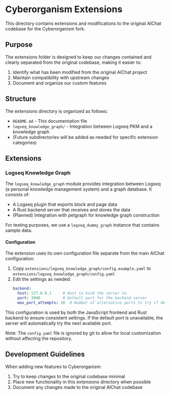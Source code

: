 # Cyberorganism Extensions

This directory contains extensions and modifications to the original AIChat codebase for the Cyberorganism fork.

## Purpose

The extensions folder is designed to keep our changes contained and clearly separated from the original codebase, making it easier to:

1. Identify what has been modified from the original AIChat project
2. Maintain compatibility with upstream changes
3. Document and organize our custom features

## Structure

The extensions directory is organized as follows:

- `README.md` - This documentation file
- `logseq_knowledge_graph/` - Integration between Logseq PKM and a knowledge graph
- (Future subdirectories will be added as needed for specific extension categories)

## Extensions

### Logseq Knowledge Graph

The `logseq_knowledge_graph` module provides integration between Logseq (a personal knowledge management system) and a graph database. It consists of:

- A Logseq plugin that exports block and page data
- A Rust backend server that receives and stores the data
- (Planned) Integration with petgraph for knowledge graph construction

For testing purposes, we use a `logseq_dummy_graph` instance that contains sample data.

#### Configuration

The extension uses its own configuration file separate from the main AIChat configuration:

1. Copy `extensions/logseq_knowledge_graph/config.example.yaml` to `extensions/logseq_knowledge_graph/config.yaml`
2. Edit the settings as needed:
   ```yaml
   backend:
     host: 127.0.0.1     # Host to bind the server to
     port: 3000          # Default port for the backend server
     max_port_attempts: 10  # Number of alternative ports to try if default is busy
   ```

This configuration is used by both the JavaScript frontend and Rust backend to ensure consistent settings. If the default port is unavailable, the server will automatically try the next available port.

Note: The `config.yaml` file is ignored by git to allow for local customization without affecting the repository.

## Development Guidelines

When adding new features to Cyberorganism:

1. Try to keep changes to the original codebase minimal
2. Place new functionality in this extensions directory when possible
3. Document any changes made to the original AIChat codebase
